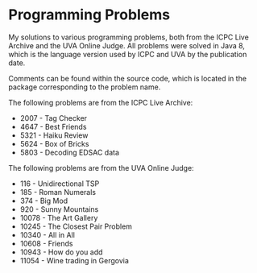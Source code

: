 # Programming Problems
My solutions to various programming problems, both from the ICPC Live Archive and the UVA Online Judge.
All problems were solved in Java 8, which is the language version used by ICPC and UVA by the publication date.

Comments can be found within the source code, which is located in the package corresponding to the problem name.


The following problems are from the ICPC Live Archive:
* 2007 - Tag Checker
* 4647 - Best Friends
* 5321 - Haiku Review
* 5624 - Box of Bricks
* 5803 - Decoding EDSAC data


The following problems are from the UVA Online Judge:
* 116 - Unidirectional TSP
* 185 - Roman Numerals
* 374 - Big Mod
* 920 - Sunny Mountains
* 10078 - The Art Gallery
* 10245 - The Closest Pair Problem
* 10340 - All in All
* 10608 - Friends
* 10943 - How do you add
* 11054 - Wine trading in Gergovia
